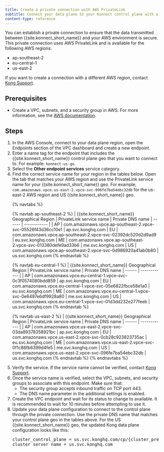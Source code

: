 ```yaml
---
title: Create a private connection with AWS PrivateLink
subtitle: Connect your data plane to your Konnect control plane with a private connection to stay compliant and save data transfer costs.
content-type: reference
---
```


You can establish a private connection to ensure that the data transmitted between {{site.konnect_short_name}} and your AWS environment is secure. This private connection uses AWS PrivateLink and is available for the following AWS regions:
- ap-southeast-2
- eu-central-1
- us-east-2

If you want to create a connection with a different AWS region, contact [Kong Support](https://support.konghq.com/support/s/).

## Prerequisites

- Create a VPC, subnets, and a security group in AWS. For more information, see the [AWS documentation](https://docs.aws.amazon.com/vpc/latest/userguide/what-is-amazon-vpc.html).

## Steps

<ol>

<li>In the AWS Console, connect to your data plane region, open the Endpoints section of the VPC dashboard and create a new endpoint.</li>

<li>Enter a name tag for the endpoint that includes the {{site.konnect_short_name}} control plane geo that you want to connect to. For example: <code>konnect-us-go</code>.</li>

<li>Select the <b>Other endpoint services</b> service category.</li>

<li>Find the correct service name for your region in the tables below. Open the tab that matches your AWS region and use the PrivateLink service name for your {{site.konnect_short_name}} geo. For example, <code>com.amazonaws.vpce.us-east-2.vpce-svc-096fe7ba54ebc32db</code> for the us-east-2 AWS region and US {{site.konnect_short_name}} geo.

{% navtabs %}

{% navtab ap-southeast-2 %}
| {{site.konnect_short_name}} Geographical Region | PrivateLink service name | Private DNS name
| ------ | ------------ |
| AP | com.amazonaws.vpce.ap-southeast-2.vpce-svc-05526f43d36cc10e1 | ap.svc.konghq.com
| EU | com.amazonaws.vpce.ap-southeast-2.vpce-svc-02392dc520d2d9ad9 | eu.svc.konghq.com
| ME | com.amazonaws.vpce.ap-southeast-2.vpce-svc-013380defe9ad33b6 | me.svc.konghq.com
| US | com.amazonaws.vpce.ap-southeast-2.vpce-svc-0d986920a41ab0b80 | us.svc.konghq.com
{% endnavtab %}

{% navtab eu-central-1 %}
| {{site.konnect_short_name}} Geographical Region | PrivateLink service name | Private DNS name
| ------ | ------------ |
| AP | com.amazonaws.vpce.eu-central-1.vpce-svc-0c3f0574080bdd859 | ap.svc.konghq.com
| EU | com.amazonaws.vpce.eu-central-1.vpce-svc-05e6822fbce58e1a0 | eu.svc.konghq.com
| ME | com.amazonaws.vpce.eu-central-1.vpce-svc-0e6497e6df9928a80 | me.svc.konghq.com
| US | com.amazonaws.vpce.eu-central-1.vpce-svc-01d3dd232e277feeb | us.svc.konghq.com
{% endnavtab %}

{% navtab us-east-2 %}
| {{site.konnect_short_name}} Geographical Region | PrivateLink service name | Private DNS name
| ------ | ------------ |
| AP | com.amazonaws.vpce.us-east-2.vpce-svc-03da89378358921bc | ap.svc.konghq.com
| EU | com.amazonaws.vpce.us-east-2.vpce-svc-0cb28c923823735ac | eu.svc.konghq.com
| ME | com.amazonaws.vpce.us-east-2.vpce-svc-0f1c86fb6399d4fe5 | me.svc.konghq.com
| US | com.amazonaws.vpce.us-east-2.vpce-svc-096fe7ba54ebc32db | us.svc.konghq.com
{% endnavtab %}
{% endnavtabs %}
</li>

<li>Verify the service. If the service name cannot be verified, contact <a href="https://support.konghq.com/support/s/">Kong Support</a>.</li>

<li>Once the service name is verified, select the VPC, subnets, and security groups to associate with this endpoint. Make sure that:
<ul>
<li>The security group accepts inbound traffic on TCP port 443.</li>
<li>The DNS name parameter in the additional settings is enabled.</li>
</ul>
</li>

<li>Create the VPC endpoint and wait for its status to change to available. It is recommended to wait for 10 minutes before attempting to use it.</li>

<li>Update your data plane configuration to connect to the control plane through the private connection. Use the private DNS name that matches your control plane geo in the tables above. For the US {{site.konnect_short_name}} geo, the updated Kong data plane configuration looks like this:
<pre>
cluster_control_plane = us.svc.konghq.com/cp/{cluster_prefix}
cluster_server_name = us.svc.konghq.com
</pre>
</li>
</ol>